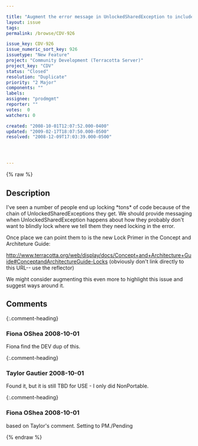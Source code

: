 ```yaml
---

title: "Augment the error message in UnlockedSharedException to include some more guardrails"
layout: issue
tags: 
permalink: /browse/CDV-926

issue_key: CDV-926
issue_numeric_sort_key: 926
issuetype: "New Feature"
project: "Community Development (Terracotta Server)"
project_key: "CDV"
status: "Closed"
resolution: "Duplicate"
priority: "2 Major"
components: ""
labels: 
assignee: "prodmgmt"
reporter: ""
votes:  0
watchers: 0

created: "2008-10-01T12:07:52.000-0400"
updated: "2009-02-17T18:07:50.000-0500"
resolved: "2008-12-09T17:03:39.000-0500"




---
```


{% raw %}

## Description

<div markdown="1" class="description">

I've seen a number of people end up locking \*tons\* of code because of the chain of UnlockedSharedExceptions they get. We should provide messaging when UnlockedSharedException happens about how they probably don't want to blindly lock where we tell them they need locking in the error.

Once place we can point them to is the new Lock Primer in the Concept and Architeture Guide:

http://www.terracotta.org/web/display/docs/Concept+and+Architecture+Guide#ConceptandArchitectureGuide-Locks
(obviously don't link directly to this URL-- use the reflector)

We might consider augmenting this even more to highlight this issue and suggest ways around it.

</div>

## Comments


{:.comment-heading}
### **Fiona OShea** <span class="date">2008-10-01</span>

<div markdown="1" class="comment">

Fiona find the DEV dup of this.

</div>


{:.comment-heading}
### **Taylor Gautier** <span class="date">2008-10-01</span>

<div markdown="1" class="comment">

Found it, but it is still TBD for USE - I only did NonPortable.  <doh>

</div>


{:.comment-heading}
### **Fiona OShea** <span class="date">2008-10-01</span>

<div markdown="1" class="comment">

based on Taylor's comment. Setting to PM./Pending 

</div>



{% endraw %}
